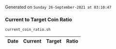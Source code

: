 Generated on `Sunday 26-September-2021 at 03:10:47`

### Current to Target Coin Ratio
`current_coin_ratio.sh`

Date|Current|Target|Ratio
---|---|---|---
